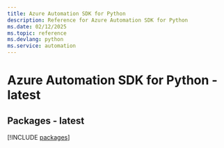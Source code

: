 ```yaml
---
title: Azure Automation SDK for Python
description: Reference for Azure Automation SDK for Python
ms.date: 02/12/2025
ms.topic: reference
ms.devlang: python
ms.service: automation
---
```

# Azure Automation SDK for Python - latest
## Packages - latest
[!INCLUDE [packages](automation-index.md)]